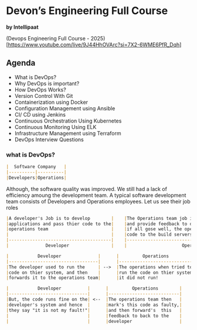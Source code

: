# Devon’s Engineering Full Course
**by Intellipaat**

(Devops Engineering Full Course - 2025)[https://www.youtube.com/live/9J44HhOVArc?si=7X2-6WME6PfR_Dqh]


## Agenda

- What is DevOps?
- Why DevOps is important?
- How DevOps Works?
- Version Control With Git
- Containerization using Docker
- Configuration Management using Ansible
- CI/ CD using Jenkins
- Continuous Orchestration Using Kubernetes
- Continuous Monitoring Using ELK
- Infrastructure Management using Terraform
- DevOps Interview Questions


### what is DevOps?

```markdown
|  Software Company   |
|----------|----------|
|Developers|Operations| 
```

Although, the software quality was improved.  We still had a lack of efficiency amoung the development team.  A typical software development team consists of Developers and Operations employees.  Let us see their job roles

```markdown
|A developer's Job is to develop        |    |The Operations team job is to test the code,       |
|applications and pass thier code to the|    |and provide feedback to developers in case of bugs.|
|operations team                        |    |if all gose well, the operations team uploads the  |
|                                       |    |code to the build servers                          |
|---------------------------------------|    |---------------------------------------------------|
|              Developer                |    |                     Operations                    |
```

```markdown
|           Developer              |      |         Operations          |
|----------------------------------|      |-----------------------------|
|The developer used to run the     | -->  |The operations when tried to |
|code on thier system, and then    |      |run the code on thier system,|
|forwards it to the operations team|      |it did not run!              |
```

```markdown
|           Developer          |      |         Operations        |
|------------------------------|      |---------------------------|
|But, the code runs fine on the| <--  |The operations team then   |
|developer's system and hence  |      |mark's this code as faulty,|
|they say "it is not my fault!"|      |and then forward's  this   |
|                              |      |feedback to back to the    |
|                              |      |developer                  |
```

